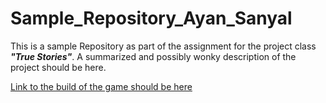 # Sample_Repository_Ayan_Sanyal
This is a sample Repository as part of the assignment for the project class **_"True Stories"_**. A summarized and possibly wonky description of the project should be here.

[Link to the build of the game should be here](https://ayansanyal.itch.io/pipsqueak-train-ride)

